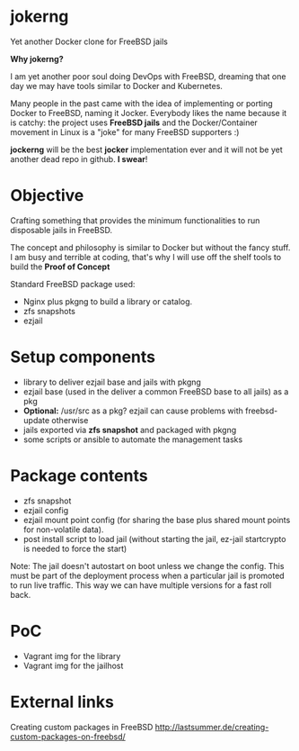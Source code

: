 # jokerng
Yet another Docker clone for FreeBSD jails

**Why jokerng?**

I am yet another poor soul doing DevOps with FreeBSD, dreaming that one day we may have tools similar to Docker and Kubernetes.

Many people in the past came with the idea of implementing or porting Docker to FreeBSD, naming it Jocker.  Everybody likes the name because it is catchy: the project uses **FreeBSD jails** and the Docker/Container movement in Linux is a "joke" for many FreeBSD supporters :)

**jockerng** will be the best **jocker** implementation ever and it will not be yet another dead repo in github. **I swear**!

Objective
=========

Crafting something that provides the minimum functionalities to run disposable jails in FreeBSD.

The concept and philosophy is similar to Docker but without the fancy stuff. I am busy and terrible at coding, that's why I will use off the shelf tools to build the **Proof of Concept**

Standard FreeBSD package used:

* Nginx plus pkgng to build a library or catalog.
* zfs snapshots
* ezjail


Setup components
================

* library to deliver ezjail base and jails with pkgng
* ezjail base (used in the deliver a common FreeBSD base to all jails) as a pkg
*  **Optional:** /usr/src as a pkg? ezjail can cause problems with freebsd-update otherwise
* jails exported via **zfs snapshot** and packaged with pkgng
* some scripts or ansible to automate the management tasks

Package contents
================

* zfs snapshot
* ezjail config
* ezjail mount point config (for sharing the base plus shared mount points for non-volatile data).
* post install script to load jail (without starting the jail, ez-jail startcrypto is needed to force the start)

Note: The jail doesn't autostart on boot unless we change the config. This must be part of the deployment process when a particular jail is promoted to run live traffic. This way we can have multiple versions for a fast roll back.


PoC
===

* Vagrant img for the library
* Vagrant img for the jailhost

External links
==============
Creating custom packages in FreeBSD http://lastsummer.de/creating-custom-packages-on-freebsd/


